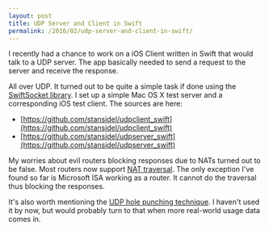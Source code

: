 ```yaml
---
layout: post
title: UDP Server and Client in Swift
permalink: /2016/02/udp-server-and-client-in-swift/
---
```

I recently had a chance to work on a iOS Client written in Swift that would talk to a UDP server. The app basically needed to send a request to the server and receive the response.

All over UDP. It turned out to be quite a simple task if done using the [SwiftSocket library](https://github.com/swiftsocket/SwiftSocket).
I set up a simple Mac OS X test server and a corresponding iOS test client. The sources are here:

*   [https://github.com/stansidel/udpclient_swift](https://github.com/stansidel/udpclient_swift)
*   [https://github.com/stansidel/udpserver_swift](https://github.com/stansidel/udpserver_swift)

My worries about evil routers blocking responses due to NATs turned out to be false.
Most routers now support [NAT traversal](https://en.wikipedia.org/wiki/NAT_traversal).
The only exception I've found so far is Microsoft ISA working as a router.
It cannot do the traversal thus blocking the responses.

It's also worth mentioning the [UDP hole punching technique](https://en.wikipedia.org/wiki/UDP_hole_punching).
I haven't used it by now, but would probably turn to that when more real-world usage data comes in.